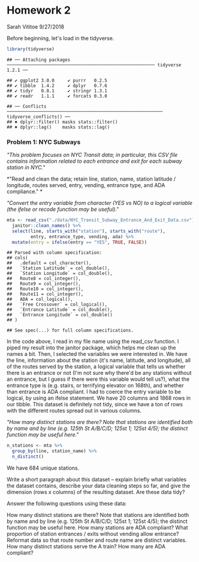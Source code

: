 Homework 2
================
Sarah Vititoe
9/27/2018

Before beginning, let's load in the tidyverse.

``` r
library(tidyverse)
```

    ## ── Attaching packages ──────────────────────────────────────────────────────── tidyverse 1.2.1 ──

    ## ✔ ggplot2 3.0.0     ✔ purrr   0.2.5
    ## ✔ tibble  1.4.2     ✔ dplyr   0.7.6
    ## ✔ tidyr   0.8.1     ✔ stringr 1.3.1
    ## ✔ readr   1.1.1     ✔ forcats 0.3.0

    ## ── Conflicts ─────────────────────────────────────────────────────────── tidyverse_conflicts() ──
    ## ✖ dplyr::filter() masks stats::filter()
    ## ✖ dplyr::lag()    masks stats::lag()

### Problem 1: NYC Subways

*"This problem focuses on NYC Transit data; in particular, this CSV file contains information related to each entrance and exit for each subway station in NYC."*

*"Read and clean the data; retain line, station, name, station latitude / longitude, routes served, entry, vending, entrance type, and ADA compliance." *

*"Convert the entry variable from character (YES vs NO) to a logical variable (the ifelse or recode function may be useful)."*

``` r
mta <- read_csv("./data/NYC_Transit_Subway_Entrance_And_Exit_Data.csv") %>%
  janitor::clean_names() %>%
  select(line, starts_with("station"), starts_with("route"), 
         entry, entrance_type, vending, ada) %>%
  mutate(entry = ifelse(entry == "YES", TRUE, FALSE))
```

    ## Parsed with column specification:
    ## cols(
    ##   .default = col_character(),
    ##   `Station Latitude` = col_double(),
    ##   `Station Longitude` = col_double(),
    ##   Route8 = col_integer(),
    ##   Route9 = col_integer(),
    ##   Route10 = col_integer(),
    ##   Route11 = col_integer(),
    ##   ADA = col_logical(),
    ##   `Free Crossover` = col_logical(),
    ##   `Entrance Latitude` = col_double(),
    ##   `Entrance Longitude` = col_double()
    ## )

    ## See spec(...) for full column specifications.

In the code above, I read in my file name using the read\_csv function. I piped my result into the janitor package, which helps me clean up the names a bit. Then, I selected the variables we were interested in. We have the line, information about the station (it's name, latitude, and longitude), all of the routes served by the station, a logical variable that tells us whether there is an entrance or not (I'm not sure why there'd be any stations without an entrance, but I guess if there were this variable would tell us?), what the entrance type is (e.g. stairs, or terrifying elevator on 168th), and whether than entrance is ADA compliant. I had to coerce the entry variable to be logical, by using an ifelse statement. We have 20 columns and 1868 rows in our tibble. This dataset is definitely not tidy, since we have a ton of rows with the different routes spread out in various columns.

*"How many distinct stations are there? Note that stations are identified both by name and by line (e.g. 125th St A/B/C/D; 125st 1; 125st 4/5); the distinct function may be useful here."*

``` r
n_stations <- mta %>%
  group_by(line, station_name) %>%
  n_distinct()
```

We have 684 unique stations.

Write a short paragraph about this dataset – explain briefly what variables the dataset contains, describe your data cleaning steps so far, and give the dimension (rows x columns) of the resulting dataset. Are these data tidy?

Answer the following questions using these data:

How many distinct stations are there? Note that stations are identified both by name and by line (e.g. 125th St A/B/C/D; 125st 1; 125st 4/5); the distinct function may be useful here. How many stations are ADA compliant? What proportion of station entrances / exits without vending allow entrance? Reformat data so that route number and route name are distinct variables. How many distinct stations serve the A train? How many are ADA compliant?

